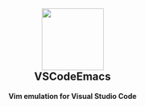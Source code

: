 <h2 align="center"><img src="https://github.com/VSCodeEmacs/Emacs/blob/master/images/icon.png?raw=true" height=123><br>VSCodeEmacs</h2>
<p align="center"><strong>Vim emulation for Visual Studio Code</strong></p>
